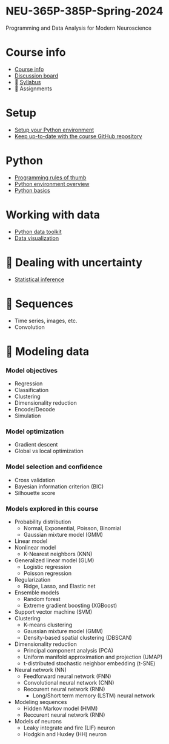 # NEU-365P-385P-Spring-2024
Programming and Data Analysis for Modern Neuroscience

# Course info
- [Course info](docs/course-info.md)
- [Discussion board](docs/discussion-board.md)
- 🚧 [Syllabus](docs/syllabus.md)
- 🚧 Assignments

# Setup
- [Setup your Python environment](docs/setup-your-python-environment.md)
- [Keep up-to-date with the course GitHub repository](docs/keep-up-to-date-with-this-repo.md)

# Python
- [Programming rules of thumb](docs/programming-rules-of-thumb.md)
- [Python environment overview](docs/python-environment-overview.md)
- [Python basics](docs/python-basics.md)

# Working with data
- [Python data toolkit](docs/python-data-toolkit.md)
- [Data visualization](docs/data-visualization.md)

# 🚧 Dealing with uncertainty
- [Statistical inference](docs/statistical-inference.md)

# 🚧 Sequences
- Time series, images, etc.
- Convolution

# 🚧 Modeling data
### Model objectives
- Regression
- Classification
- Clustering
- Dimensionality reduction
- Encode/Decode
- Simulation
### Model optimization
- Gradient descent
- Global vs local optimization
### Model selection and confidence
- Cross validation
- Bayesian information criterion (BIC)
- Silhouette score
### Models explored in this course
- Probability distribution
  - Normal, Exponential, Poisson, Binomial
  - Gaussian mixture model (GMM)
- Linear model
- Nonlinear model
  - K-Nearest neighbors (KNN)
- Generalized linear model (GLM)
  - Logistic regression
  - Poisson regression
- Regularization
  - Ridge, Lasso, and Elastic net
- Ensemble models
  - Random forest
  - Extreme gradient boosting (XGBoost)
- Support vector machine (SVM)
- Clustering
  - K-means clustering
  - Gaussian mixture model (GMM)
  - Density-based spatial clustering (DBSCAN)
- Dimensionality reduction
  - Principal component analysis (PCA)
  - Uniform manifold approximation and projection (UMAP)
  - t-distributed stochastic neighbor embedding (t-SNE)
- Neural network (NN)
  - Feedforward neural network (FNN)
  - Convolutional neural network (CNN)
  - Reccurent neural network (RNN)
    - Long/Short term memory (LSTM) neural network
- Modeling sequences
  - Hidden Markov model (HMM)
  - Reccurent neural network (RNN)
- Models of neurons
  - Leaky integrate and fire (LIF) neuron
  - Hodgkin and Huxley (HH) neuron
